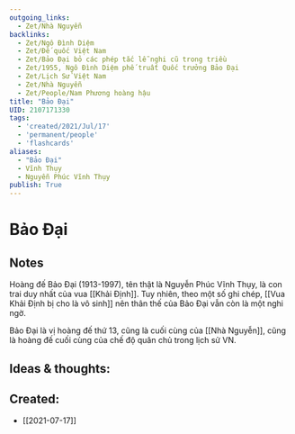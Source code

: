 ```yaml
---
outgoing_links:
  - Zet/Nhà Nguyễn
backlinks:
  - Zet/Ngô Đình Diệm
  - Zet/Đế quốc Việt Nam
  - Zet/Bảo Đại bỏ các phép tắc lễ nghi cũ trong triều
  - Zet/1955, Ngô Đình Diệm phế truất Quốc trưởng Bảo Đại
  - Zet/Lịch Sử Việt Nam
  - Zet/Nhà Nguyễn
  - Zet/People/Nam Phương hoàng hậu
title: "Bảo Đại"
UID: 2107171330
tags:
  - 'created/2021/Jul/17'
  - 'permanent/people'
  - 'flashcards'
aliases: 
  - "Bảo Đại"
  - Vĩnh Thụy
  - Nguyễn Phúc Vĩnh Thụy
publish: True
---
```


# Bảo Đại

## Notes
Hoàng đế Bảo Đại (1913-1997), tên thật là Nguyễn Phúc Vĩnh Thụy, là con trai duy nhất của vua [[Khải Định]]. Tuy nhiên, theo một số ghi chép, [[Vua Khải Định bị cho là vô sinh]] nên thân thế của Bảo Đại vẫn còn là một nghi ngờ.

Bảo Đại là vị hoàng đế thứ 13, cũng là cuối cùng của [[Nhà Nguyễn]], cũng là hoàng đế cuối cùng của chế độ quân chủ trong lịch sử VN.

## Ideas & thoughts:

## Created:
- [[2021-07-17]]
